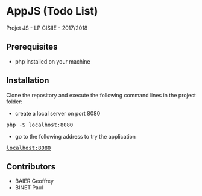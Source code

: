 # AppJS (Todo List)

Projet JS - LP CISIIE - 2017/2018

## Prerequisites

- php installed on your machine

## Installation

Clone the repository and execute the following command lines in the project folder:

- create a local server on port 8080

<pre>php -S localhost:8080</pre>

- go to the following address to try the application

<pre><a href="localhost:8080">localhost:8080</a></pre>

## Contributors

- BAIER Geoffrey
- BINET Paul
